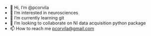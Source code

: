 - 👋 Hi, I’m @pcorvila
- 👀 I’m interested in neurosciences
- 🌱 I’m currently learning git
- 💞️ I’m looking to collaborate on NI data acquisition python package
- 📫 How to reach me pcorvila@gmail.com

<!---
pcorvila/pcorvila is a ✨ special ✨ repository because its `README.md` (this file) appears on your GitHub profile.
You can click the Preview link to take a look at your changes.
--->
